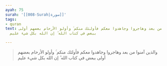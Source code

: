```yaml
---
ayah: 75
surah: '[[008-Surah|سورة]]'
tags:
- quran
text: والذين آمنوا من بعد وهاجروا وجاهدوا معكم فأولئك منكم ۚ وأولو الأرحام بعضهم أولى
  ببعض في كتاب الله ۗ إن الله بكل شيء عليم

---
```

> والذين آمنوا من بعد وهاجروا وجاهدوا معكم فأولئك منكم ۚ وأولو الأرحام بعضهم أولى ببعض في كتاب الله ۗ إن الله بكل شيء عليم
